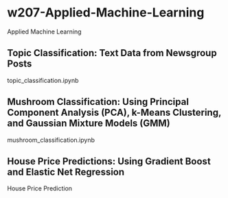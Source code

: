 # w207-Applied-Machine-Learning
Applied Machine Learning

## Topic Classification: Text Data from Newsgroup Posts
topic_classification.ipynb

## Mushroom Classification: Using Principal Component Analysis (PCA), k-Means Clustering, and Gaussian Mixture Models (GMM)
mushroom_classification.ipynb

## House Price Predictions: Using Gradient Boost and Elastic Net Regression
House Price Prediction
